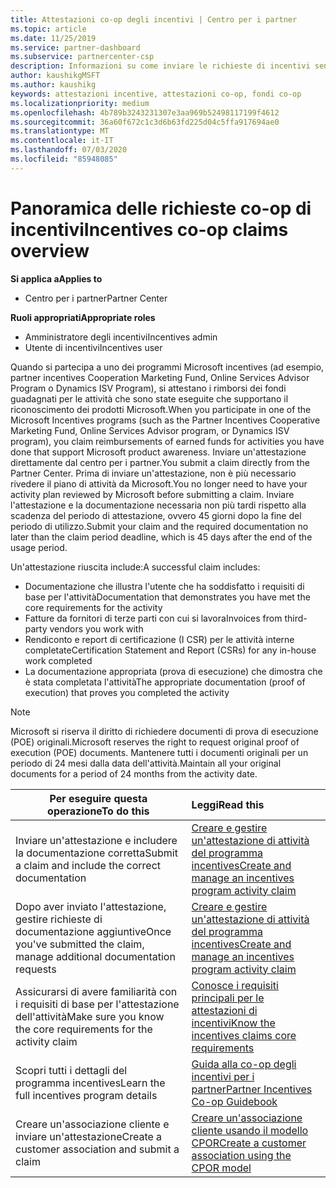 ```yaml
---
title: Attestazioni co-op degli incentivi | Centro per i partner
ms.topic: article
ms.date: 11/25/2019
ms.service: partner-dashboard
ms.subservice: partnercenter-csp
description: Informazioni su come inviare le richieste di incentivi senza il prerequisito per la revisione del piano di attività.
author: kaushikgMSFT
ms.author: kaushikg
keywords: attestazioni incentive, attestazioni co-op, fondi co-op
ms.localizationpriority: medium
ms.openlocfilehash: 4b789b3243231307e3aa969b52498117199f4612
ms.sourcegitcommit: 36a60f672c1c3d6b63fd225d04c5ffa917694ae0
ms.translationtype: MT
ms.contentlocale: it-IT
ms.lasthandoff: 07/03/2020
ms.locfileid: "85948085"
---
```

# <a name="incentives-co-op-claims-overview"></a><span data-ttu-id="3ef34-104">Panoramica delle richieste co-op di incentivi</span><span class="sxs-lookup"><span data-stu-id="3ef34-104">Incentives co-op claims overview</span></span>

<span data-ttu-id="3ef34-105">**Si applica a**</span><span class="sxs-lookup"><span data-stu-id="3ef34-105">**Applies to**</span></span>

- <span data-ttu-id="3ef34-106">Centro per i partner</span><span class="sxs-lookup"><span data-stu-id="3ef34-106">Partner Center</span></span>

<span data-ttu-id="3ef34-107">**Ruoli appropriati**</span><span class="sxs-lookup"><span data-stu-id="3ef34-107">**Appropriate roles**</span></span>

- <span data-ttu-id="3ef34-108">Amministratore degli incentivi</span><span class="sxs-lookup"><span data-stu-id="3ef34-108">Incentives admin</span></span>
- <span data-ttu-id="3ef34-109">Utente di incentivi</span><span class="sxs-lookup"><span data-stu-id="3ef34-109">Incentives user</span></span>

<span data-ttu-id="3ef34-110">Quando si partecipa a uno dei programmi Microsoft incentives (ad esempio, partner incentives Cooperation Marketing Fund, Online Services Advisor Program o Dynamics ISV Program), si attestano i rimborsi dei fondi guadagnati per le attività che sono state eseguite che supportano il riconoscimento dei prodotti Microsoft.</span><span class="sxs-lookup"><span data-stu-id="3ef34-110">When you participate in one of the Microsoft Incentives programs (such as the Partner Incentives Cooperative Marketing Fund, Online Services Advisor program, or Dynamics ISV program), you claim reimbursements of earned funds for activities you have done that support Microsoft product awareness.</span></span> <span data-ttu-id="3ef34-111">Inviare un'attestazione direttamente dal centro per i partner.</span><span class="sxs-lookup"><span data-stu-id="3ef34-111">You submit a claim directly from the Partner Center.</span></span> <span data-ttu-id="3ef34-112">Prima di inviare un'attestazione, non è più necessario rivedere il piano di attività da Microsoft.</span><span class="sxs-lookup"><span data-stu-id="3ef34-112">You no longer need to have your activity plan reviewed by Microsoft before submitting a claim.</span></span> <span data-ttu-id="3ef34-113">Inviare l'attestazione e la documentazione necessaria non più tardi rispetto alla scadenza del periodo di attestazione, ovvero 45 giorni dopo la fine del periodo di utilizzo.</span><span class="sxs-lookup"><span data-stu-id="3ef34-113">Submit your claim and the required documentation no later than the claim period deadline, which is 45 days after the end of the usage period.</span></span>

<span data-ttu-id="3ef34-114">Un'attestazione riuscita include:</span><span class="sxs-lookup"><span data-stu-id="3ef34-114">A successful claim includes:</span></span>

- <span data-ttu-id="3ef34-115">Documentazione che illustra l'utente che ha soddisfatto i requisiti di base per l'attività</span><span class="sxs-lookup"><span data-stu-id="3ef34-115">Documentation that demonstrates you have met the core requirements for the activity</span></span>
- <span data-ttu-id="3ef34-116">Fatture da fornitori di terze parti con cui si lavora</span><span class="sxs-lookup"><span data-stu-id="3ef34-116">Invoices from third-party vendors you work with</span></span>
- <span data-ttu-id="3ef34-117">Rendiconto e report di certificazione (I CSR) per le attività interne completate</span><span class="sxs-lookup"><span data-stu-id="3ef34-117">Certification Statement and Report (CSRs) for any in-house work completed</span></span>
- <span data-ttu-id="3ef34-118">La documentazione appropriata (prova di esecuzione) che dimostra che è stata completata l'attività</span><span class="sxs-lookup"><span data-stu-id="3ef34-118">The appropriate documentation (proof of execution) that proves you completed the activity</span></span> 

>[!NOTE]
><span data-ttu-id="3ef34-119">Microsoft si riserva il diritto di richiedere documenti di prova di esecuzione (POE) originali.</span><span class="sxs-lookup"><span data-stu-id="3ef34-119">Microsoft reserves the right to request original proof of execution (POE) documents.</span></span> <span data-ttu-id="3ef34-120">Mantenere tutti i documenti originali per un periodo di 24 mesi dalla data dell'attività.</span><span class="sxs-lookup"><span data-stu-id="3ef34-120">Maintain all your original documents for a period of 24 months from the activity date.</span></span> 

|<span data-ttu-id="3ef34-121">**Per eseguire questa operazione**</span><span class="sxs-lookup"><span data-stu-id="3ef34-121">**To do this**</span></span>   |<span data-ttu-id="3ef34-122">**Leggi**</span><span class="sxs-lookup"><span data-stu-id="3ef34-122">**Read this**</span></span>   |
|-----------------|:--------------------------------------|
|<span data-ttu-id="3ef34-123">Inviare un'attestazione e includere la documentazione corretta</span><span class="sxs-lookup"><span data-stu-id="3ef34-123">Submit a claim and include the correct documentation</span></span>|[<span data-ttu-id="3ef34-124">Creare e gestire un'attestazione di attività del programma incentives</span><span class="sxs-lookup"><span data-stu-id="3ef34-124">Create and manage an incentives program activity claim</span></span>](create-incentives-claims.md)|
|<span data-ttu-id="3ef34-125">Dopo aver inviato l'attestazione, gestire richieste di documentazione aggiuntive</span><span class="sxs-lookup"><span data-stu-id="3ef34-125">Once you've submitted the claim, manage additional documentation requests</span></span>|[<span data-ttu-id="3ef34-126">Creare e gestire un'attestazione di attività del programma incentives</span><span class="sxs-lookup"><span data-stu-id="3ef34-126">Create and manage an incentives program activity claim</span></span>](create-incentives-claims.md)  |
|<span data-ttu-id="3ef34-127">Assicurarsi di avere familiarità con i requisiti di base per l'attestazione dell'attività</span><span class="sxs-lookup"><span data-stu-id="3ef34-127">Make sure you know the core requirements for the activity claim</span></span>|[<span data-ttu-id="3ef34-128">Conosce i requisiti principali per le attestazioni di incentivi</span><span class="sxs-lookup"><span data-stu-id="3ef34-128">Know the incentives claims core requirements</span></span>](core-requirements.md)   |
|<span data-ttu-id="3ef34-129">Scopri tutti i dettagli del programma incentives</span><span class="sxs-lookup"><span data-stu-id="3ef34-129">Learn the full incentives program details</span></span>|[<span data-ttu-id="3ef34-130">Guida alla co-op degli incentivi per i partner</span><span class="sxs-lookup"><span data-stu-id="3ef34-130">Partner Incentives Co-op Guidebook</span></span>](https://assets.microsoft.com/coop-guidebook.pdf)
|<span data-ttu-id="3ef34-131">Creare un'associazione cliente e inviare un'attestazione</span><span class="sxs-lookup"><span data-stu-id="3ef34-131">Create a customer association and submit a claim</span></span> |[<span data-ttu-id="3ef34-132">Creare un'associazione cliente usando il modello CPOR</span><span class="sxs-lookup"><span data-stu-id="3ef34-132">Create a customer association using the CPOR model</span></span>](submit-osa-claim.md)|
                                                                                 
                                   
